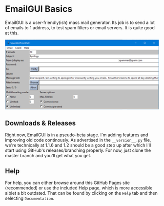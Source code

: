 # EmailGUI Basics

EmailGUI is a user-friendly(ish) mass mail generator.  Its job is to send a lot of emails to 1 address, to test spam filters or email servers.  It is quite good at this.

<div style="text-align:center">
    <!-- sorry about this if you're reading this file as text or offline... -->
    <img src="https://github.com/mishaturnbull/EmailGUI/raw/master/docs/screencap-1.png"/>
</div>

## Downloads & Releases

Right now, EmailGUI is in a pseudo-beta stage.  I'm adding features and improving old code continously.  As advertised in the `__version__.py` file, we're technically at 1.1.6 and 1.2 should be a good step up after which I'll start using GitHub's releases/branching properly.  For now, just clone the master branch and you'll get what you get.

## Help

For help, you can either browse around this GitHub Pages site (recommended) or use the included Help page, which is more accessible albiet a bit outdated.  That can be found by clicking on the `Help` tab and then selecting `Documentation`.
